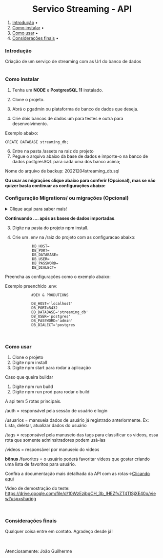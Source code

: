 <div align=center ><h1>Servico Streaming - API</h1>

        
</div>

<ol>
    <li> <a href="#introducao"> Introdução</a> •</li>
        <li> <a href="#comoinstalar"> Como instalar</a> •</li>
        <li> <a href="#comousar"> Como usar</a> •</li>
        <li> <a href="#consideracoesfinais"> Considerações finais</a> •</li>
    </ol>
<div>
<h3>Introdução</h3>
<div> Criação de um serviço de streaming com as Url do banco de dados</div>
<br>
</div>
<div>
<h3>Como instalar</h3>
</div>  

1. Tenha um **NODE** e **PostgresSQL 11** instalado.
2. Clone o projeto.

3. Abrá o pgadmin ou plataforma de banco de dados que deseja.
4. Crie dois bancos de dados um para testes e outra para desenvolvimento.

Exemplo abaixo:

    CREATE DATABASE streaming_db;


6. Entre na pasta /assets na raiz do projeto
7. Pegue o arquivo abaixo da base de dados e importe-o na
banco de dados postgresSQL para cada uma dos banco acima;


Nome do arquivo de backup:
        20221204streaming_db.sql

**Ou usar as migrações clique abaixo para conferir (Opcional), mas se não quizer basta continuar as configurações abaixo:**

<h3>Configuração Migrations/ ou migrações (Opcional)</h3>
<details>
<summary>
    Clique aqui para saber mais!
</summary>


1. Entre no terminal de preferencia
2. Acesse a pasta /database-migrations via terminal
3. Crie um arquivo .env com o seguinte modelo abaixo:

Exemplo abaixo:

        # DEV
        DB_HOST=
        DB_PORT=
        DB_DATABASE=
        DB_USER=
        DB_PASSWORD=
        DB_DIALECT=


4. Preenchar os com as informações da configuração do banco de dados  para conectar com a base de preferencia. Como abaixo:

Exemplo:

        # DEV
        DB_HOST='localhost'
        DB_PORT=5432
        DB_DATABASE='streaming_db'
        DB_USER='postgres'
        DB_PASSWORD='admin'
        DB_DIALECT='postgres'



**Criar Base de dados**

5. Digite o **npm run dbinitstart** para criar banco de dados de testes.

**Criar Tabelas**

5. Digite o **npm run beforestart** para criar tabelas de dentro do banco.

**ATENCAO :Em alguns casos! caso ocorra algum erro na criacao das tabelas basta roda o comando aciman novamente até ele criar**

7. Verifique e a base de dados foram criadas
Agora basta ir para próxima configuração.

</details>

**Continuando .... após as bases de dados importadas**.

3. Digite na pasta do projeto npm install.
5. Crie um .env  na /raiz do projeto com as configuracao abaixo:


                DB_HOST=
                DB_PORT=
                DB_DATABASE=
                DB_USER=
                DB_PASSWORD=
                DB_DIALECT=

Preencha as configurações como o exemplo abaixo:

Exemplo preenchido .env:

                #DEV & PRODUTIONS   

                DB_HOST='localhost'
                DB_PORT=5432
                DB_DATABASE='streaming_db'
                DB_USER='postgres'
                DB_PASSWORD='admin'
                DB_DIALECT='postgres





</div>
<br>
<h3>Como usar</h3>
<div> 

1. Clone o projeto
2. Digite npm install
3. Digite npm start para rodar a aplicação 

Caso que queira buildar 

1. Digite npm run build
2. Digite npm run prod para rodar o build

A api tem 5 rotas principais.

/auth = responsável pela sessão de usuário e login

/usuarios = mansueia dados de usuário já registrado anteriormente. Ex: Lista, deletar, atualizar dados do usuário

/tags = responsável pela manuseio das tags para classificar os videos, essa rota que somente adminsitradores podem usá-las

/videos = responsável por manuseio do videos

**bônus** /favoritos = o usuário poderá favoritar videos que gostar criando uma lista de favoritos para usuário.

Confira a documentação mais detalhada da API com as rotas-><a href='https://docs-api-streaming.netlify.app/'>Clicando aqui</a>

Video de demostração do teste: https://drive.google.com/file/d/10WzEzibgCH_3b_IHEZfvZT4TlSjXE40o/view?usp=sharing
        
</div>
<br>
</div><div>
<h3>Considerações finais</h3>
<div> 

Qualquer coisa entre em contato. 
Agradeço desde já!

<br>
<br>
Atenciosamente: João Guilherme

</div>
<br>
</div>
